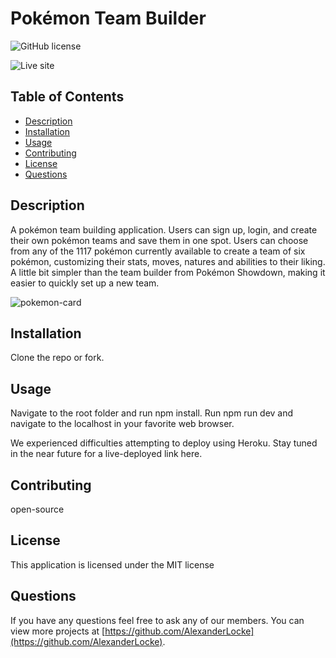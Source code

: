 # Pokémon Team Builder
![GitHub license](https://img.shields.io/badge/license-MIT-blue.svg)

![Live site](https://pokemon-team-builder-zs.netlify.app/create-team)

## Table of Contents
* [Description](#description)
* [Installation](#installation)
* [Usage](#usage)
* [Contributing](#contributing)
* [License](#MIT)
* [Questions](#questions)

## Description 
A pokémon team building application. Users can sign up, login, and create their own pokémon teams and save them in one spot. Users can choose from any of the 1117 pokémon currently available to create a team of six pokémon, customizing their stats, moves, natures and abilities to their liking. A little bit simpler than the team builder from Pokémon Showdown, making it easier to quickly set up a new team.

![pokemon-card](https://github.com/zelstart/pokemon-team-builder/assets/137340611/85b92c97-6d59-49be-896c-cb692356b716)


## Installation 
Clone the repo or fork.

## Usage 
Navigate to the root folder and run npm install. Run npm run dev and navigate to the localhost in your favorite web browser.

We experienced difficulties attempting to deploy using Heroku. Stay tuned in the near future for a live-deployed link here.

## Contributing 
open-source

## License
  This application is licensed under the MIT license

## Questions
If you have any questions feel free to ask any of our members. You can view more projects at [https://github.com/AlexanderLocke](https://github.com/AlexanderLocke).
